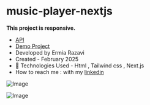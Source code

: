 # music-player-nextjs

**This project is responsive.**
- [API](https://mockapi.io/)
- [Demo Project](https://music-player-nextjs-one.vercel.app/)
- Developed by Ermia Razavi
- Created - February 2025
- 🤖 Technologies Used - Html , Tailwind css , Next.js
- How to reach me : with my
[linkedin](https://www.linkedin.com/in/ermia-razavi-a611312a3/)

![Image](https://github.com/user-attachments/assets/3e2ffd15-dbb9-4aa5-9b41-04f5be9b7819)

![Image](https://github.com/user-attachments/assets/3e2ffd15-dbb9-4aa5-9b41-04f5be9b7819)
